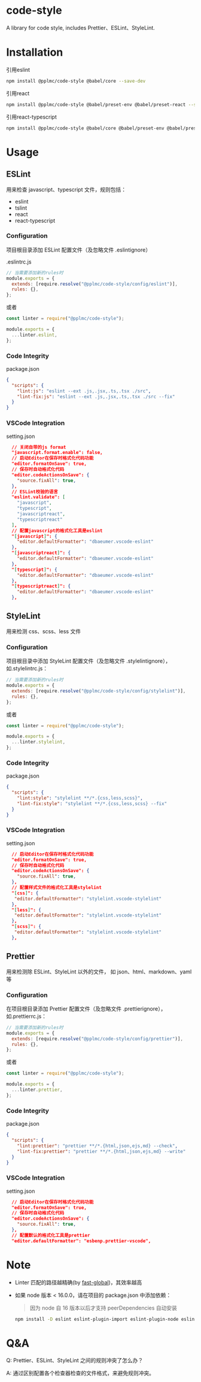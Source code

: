 # code-style

A library for code style, includes Prettier、ESLint、StyleLint.

# Installation

引用eslint

```bash
npm install @pplmc/code-style @babel/core --save-dev
```

引用react

```bash
npm install @pplmc/code-style @babel/preset-env @babel/preset-react --save-dev
```

引用react-typescript

```bash
npm install @pplmc/code-style @babel/core @babel/preset-env @babel/preset-react @babel/preset-typescript typescript --save-dev
```

# Usage

## ESLint

用来检查 javascript、typescript 文件，规则包括：

- eslint
- tslint
- react
- react-typescript

### Configuration

项目根目录添加 ESLint 配置文件（及忽略文件 .eslintignore）

.eslintrc.js

```js
// 当需要添加新的rules时
module.exports = {
  extends: [require.resolve("@pplmc/code-style/config/eslint")],
  rules: {},
};
```

或者

```js
const linter = require("@pplmc/code-style");

module.exports = {
  ...linter.eslint,
};
```

### Code Integrity

package.json

```json
{
  "scripts": {
    "lint:js": "eslint --ext .js,.jsx,.ts,.tsx ./src",
    "lint-fix:js": "eslint --ext .js,.jsx,.ts,.tsx ./src --fix"
  }
}
```

### VSCode Integration

setting.json

```json
  // 关闭自带的js format
  "javascript.format.enable": false,
  // 启动Editor在保存时格式化代码功能
  "editor.formatOnSave": true,
  // 保存时自动格式化代码
  "editor.codeActionsOnSave": {
    "source.fixAll": true,
  },
  // ESLint校验的语言
  "eslint.validate": [
    "javascript",
    "typescript",
    "javascriptreact",
    "typescriptreact"
  ],
  // 配置javascript的格式化工具是eslint
  "[javascript]": {
    "editor.defaultFormatter": "dbaeumer.vscode-eslint"
  },
  "[javascriptreact]": {
    "editor.defaultFormatter": "dbaeumer.vscode-eslint"
  },
  "[typescript]": {
    "editor.defaultFormatter": "dbaeumer.vscode-eslint"
  },
  "[typescriptreact]": {
    "editor.defaultFormatter": "dbaeumer.vscode-eslint"
  },
```

## StyleLint

用来检测 css、scss、less 文件

### Configuration

项目根目录中添加 StyleLint 配置文件（及忽略文件 .stylelintignore）， 如.stylelintrc.js：

```js
// 当需要添加新的rules时
module.exports = {
  extends: [require.resolve("@pplmc/code-style/config/stylelint")],
  rules: {},
};
```

或者

```js
const linter = require("@pplmc/code-style");

module.exports = {
  ...linter.stylelint,
};
```

### Code Integrity

package.json

```json
{
  "scripts": {
    "lint:style": "stylelint **/*.{css,less,scss}",
    "lint-fix:style": "stylelint **/*.{css,less,scss} --fix"
  }
}
```

### VSCode Integration

setting.json

```json
  // 启动Editor在保存时格式化代码功能
  "editor.formatOnSave": true,
  // 保存时自动格式化代码
  "editor.codeActionsOnSave": {
    "source.fixAll": true,
  },
  // 配置样式文件的格式化工具是stylelint
  "[css]": {
   "editor.defaultFormatter": "stylelint.vscode-stylelint"
  },
  "[less]": {
   "editor.defaultFormatter": "stylelint.vscode-stylelint"
  },
  "[scss]": {
   "editor.defaultFormatter": "stylelint.vscode-stylelint"
  },
```

## Prettier

用来检测除 ESLint、StyleLint 以外的文件， 如 json、html、markdown、yaml 等

### Configuration

在项目根目录添加 Prettier 配置文件（及忽略文件 .prettierignore）， 如.prettierrc.js：

```js
// 当需要添加新的rules时
module.exports = {
  extends: [require.resolve("@pplmc/code-style/config/prettier")],
  rules: {},
};
```

或者

```js
const linter = require("@pplmc/code-style");

module.exports = {
  ...linter.prettier,
};
```

### Code Integrity

package.json

```json
{
  "scripts": {
    "lint:prettier": "prettier **/*.{html,json,ejs,md} --check",
    "lint-fix:prettier": "prettier **/*.{html,json,ejs,md} --write"
  }
}
```

### VSCode Integration

setting.json

```json
  // 启动Editor在保存时格式化代码功能
  "editor.formatOnSave": true,
  // 保存时自动格式化代码
  "editor.codeActionsOnSave": {
    "source.fixAll": true,
  },
  // 配置默认的格式化工具是prettier
  "editor.defaultFormatter": "esbenp.prettier-vscode",
```

# Note

- Linter 匹配的路径越精确(by [fast-global](https://github.com/mrmlnc/fast-glob#advanced-syntax))，其效率越高

- 如果 node 版本 < 16.0.0，请在项目的 package.json 中添加依赖：

  > 因为 node 自 16 版本以后才支持 peerDependencies 自动安装

  ```bash
  npm install -D eslint eslint-plugin-import eslint-plugin-node eslint-plugin-promise prettier stylelint stylelint-order
  ```

# Q&A

Q: Prettier、ESLint、StyleLint 之间的规则冲突了怎么办？

A: 通过区别配置各个检查器检查的文件格式，来避免规则冲突。
